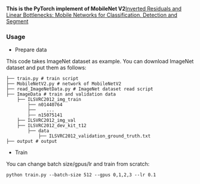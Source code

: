 **This is the PyTorch implement of MobileNet V2**[Inverted Residuals and Linear Bottlenecks: Mobile Networks for Classification, Detection and Segment](128.84.21.199/abs/1801.04381)


### Usage

* Prepare data

This code takes ImageNet dataset as example. You can download ImageNet dataset and put them as follows:

```
├── train.py # train script
├── MobileNetV2.py # network of MobileNetV2
├── read_ImageNetData.py # ImageNet dataset read script
├── ImageData # train and validation data
	├── ILSVRC2012_img_train
		├── n01440764
		├──    ...
		├── n15075141
	├── ILSVRC2012_img_val
	├── ILSVRC2012_dev_kit_t12
		├── data
			├── ILSVRC2012_validation_ground_truth.txt
├── output # output
```

* Train

You can change batch size/gpus/lr and train from scratch:

```
python train.py --batch-size 512 --gpus 0,1,2,3 --lr 0.1
```
